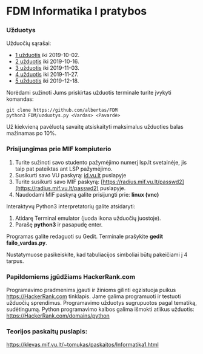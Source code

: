 # FDM Informatika I pratybos
### Užduotys

Užduočių sąrašai:
 - [1 užduotis](https://klevas.mif.vu.lt/~tomukas/uzduotys/ruduo/uzd_1.html) iki 2019-10-02.
 - [2 užduotis](https://klevas.mif.vu.lt/~tomukas/uzduotys/ruduo/uzd_2.html) iki 2019-10-16.
 - [3 užduotis](https://klevas.mif.vu.lt/~tomukas/uzduotys/ruduo/uzd_3.html) iki 2019-11-03.
 - [4 užduotis](https://klevas.mif.vu.lt/~tomukas/uzduotys/ruduo/uzd_4.html) iki 2019-11-27.
 - [5 užduotis](https://klevas.mif.vu.lt/~tomukas/uzduotys/ruduo/uzd_4.html) iki 2019-12-18.

Norėdami sužinoti Jums priskirtas užduotis terminale turite įvykyti komandas:

    git clone https://github.com/albertas/FDM
    python3 FDM/uzduotys.py <Vardas> <Pavardė>
 
Už kiekvieną pavėluotą savaitę atsiskaityti maksimalus užduoties balas mažinamas po 10%.


### Prisijungimas prie MIF kompiuterio
1. Turite sužinoti savo studento pažymėjimo numerį lsp.lt svetainėje, jis taip pat pateiktas ant LSP pažymėjimo.
2. Susikurti savo VU paskyrą: [id.vu.lt](https://id.vu.lt) puslapyje
3. Turite susikurti savo MIF paskyrą: [https://radius.mif.vu.lt/passwd2](https://radius.mif.vu.lt/passwd2) puslapyje.
4. Naudodami MIF paskyrą galite prisijungti prie:  **linux (vnc)**

Interaktyvų Python3 interpretatorių galite atsidaryti:
1. Atidarę Terminal emulator (juoda ikona užduočių juostoje).
2. Parašę **python3** ir pasapudę enter.

Programas galite redaguoti su Gedit. Terminale prašykite **gedit failo_vardas.py**.

Nustatymuose pasikeiskite, kad tabuliacijos simboliai būtų pakeičiami į 4
tarpus.


### Papildomiems įgūdžiams HackerRank.com
Programavimo pradmenims įgauti ir žinioms gilinti egzistuoja puikus
https://HackerRank.com tinklapis. Jame galima programuoti ir testuoti užduočių
sprendimus. Programavimo užduotys sugrupuotos pagal tematiką, sudėtingumą.
Python programavimo kalbos galima išmokti atlikus užduotis:
https://HackerRank.com/domains/python


### Teorijos paskaitų puslapis:
https://klevas.mif.vu.lt/~tomukas/paskaitos/Informatika1.html
